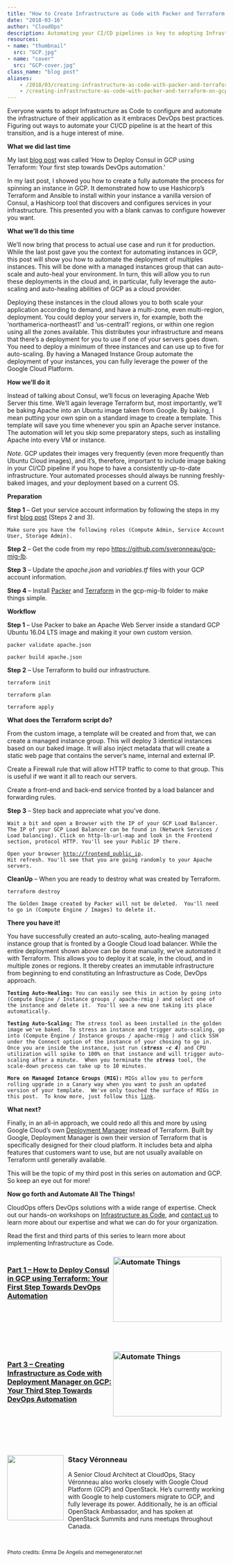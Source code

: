 ```yaml
---
title: "How to Create Infrastructure as Code with Packer and Terraform on GCP: Your second step towards DevOps automation"
date: "2018-03-16"
author: "CloudOps"
description: Automating your CI/CD pipelines is key to adopting Infrastructure as Code.
resources:
- name: "thumbnail"
  src: "GCP.jpg"
- name: "cover"
  src: "GCP-cover.jpg"
class_name: "blog post"
aliases:
    - /2018/03/creating-infrastructure-as-code-with-packer-and-terraform-on-gcp-your-second-step-towards-devops-automation/
    - /creating-infrastructure-as-code-with-packer-and-terraform-on-gcp-your-second-step-towards-devops-automation/
---
```


<p>Everyone wants to adopt Infrastructure as Code to configure and automate the infrastructure of their application as it embraces DevOps best practices. Figuring out ways to automate your CI/CD pipeline is at the heart of this transition, and is a huge interest of mine.</p>

<p><strong>What we did last time</strong></p>

<p>My last <a href="https://www.cloudops.com/2018/02/how-to-deploy-consul-in-gcp-using-terraform-your-first-step-towards-devops-automation/" target="_blank">blog post</a> was called ‘How to Deploy Consul in GCP using Terraform: Your first step towards DevOps automation.’</p>

<p>In my last post, I showed you how to create a fully automate the process for spinning an instance in GCP. It demonstrated how to use Hashicorp’s Terraform and Ansible to install within your instance a vanilla version of Consul, a Hashicorp tool that discovers and configures services in your infrastructure. This presented you with a blank canvas to configure however you want.</p>

<p><strong>What we’ll do this time</strong></p>

<p>We’ll now bring that process to actual use case and run it for production. While the last post gave you the context for automating instances in GCP, this post will show you how to automate the deployment of multiples instances. This will be done with a managed instances group that can auto-scale and auto-heal your environment. In turn, this will allow you to run these deployments in the cloud and, in particular, fully leverage the auto-scaling and auto-healing abilities of GCP as a cloud provider.</p>

<p>Deploying these instances in the cloud allows you to both scale your application according to demand, and have a multi-zone, even multi-region, deployment. You could deploy your servers in, for example, both the ‘northamerica-northeast1’ and ‘us-central1’ regions, or within one region using all the zones available. This distributes your infrastructure and means that there’s a deployment for you to use if one of your servers goes down. You need to deploy a minimum of three instances and can use up to five for auto-scaling. By having a Managed Instance Group automate the deployment of your instances, you can fully leverage the power of the Google Cloud Platform.</p>

<p><strong>How we’ll do it</strong></p>

<p>Instead of talking about Consul, we’ll focus on leveraging Apache Web Server this time. We’ll again leverage Terraform but, most importantly, we’ll be baking Apache into an Ubuntu image taken from Google. By baking, I mean putting your own spin on a standard image to create a template. This template will save you time whenever you spin an Apache server instance. The automation will let you skip some preparatory steps, such as installing Apache into every VM or instance.</p>

<p><i>Note.</i> GCP updates their images very frequently (even more frequently than Ubuntu Cloud images), and it’s, therefore, important to include image baking in your CI/CD pipeline if you hope to have a consistently up-to-date infrastructure. Your automated processes should always be running freshly-baked images, and your deployment based on a current OS.</p>

<p><strong>Preparation</strong></p>

<p><strong>Step 1</strong> – Get your service account information by following the steps in my first <a href="https://www.cloudops.com/2018/02/how-to-deploy-consul-in-gcp-using-terraform-your-first-step-towards-devops-automation/" target="_blank">blog post</a> (Steps 2 and 3).</p>

<pre><code>Make sure you have the following roles (Compute Admin, Service Account User, Storage Admin).</code></pre>

<p><strong>Step 2</strong> – Get the code from my repo <a href="https://github.com/sveronneau/gcp-mig-lb" target="_blank">https://github.com/sveronneau/gcp-mig-lb</a>.</p>

<p><strong>Step 3</strong> – Update the <i>apache.json</i> and <i>variables.tf</i> files with your GCP account information.</p>

<p><strong>Step 4</strong> – Install <a href="https://www.packer.io/" target="_blank">Packer</a> and <a href="https://www.terraform.io/" target="_blank">Terraform</a>&nbsp;in the gcp-mig-lb folder to make things simple.</p>

<p><strong>Workflow</strong></p>

<p><strong>Step 1</strong> – Use Packer to bake an Apache Web Server inside a standard GCP Ubuntu&nbsp;16.04 LTS image and making it your own custom version.</p>

<pre><code>packer validate apache.json</code></pre>
<pre><code>packer build apache.json</code></pre>

<p><strong>Step 2</strong> – Use Terraform to build our infrastructure.</p>

<pre><code>terraform init</code></pre>
<pre><code>terraform plan</code></pre>
<pre><code>terraform apply</code></pre>

<p><strong>What does the Terraform script do?</strong></p>

<div class="tabbed-text">
<p>From the custom image, a template will be created and from that, we can create a managed instance group. This will deploy 3 identical instances based on our baked image. It will also inject metadata that will create a static web page that contains the server’s name, internal and external IP.</p>
<p>Create a Firewall rule that will allow HTTP&nbsp;traffic to come to that group. This is useful if we want it all to reach our servers.</p>
<p>Create a front-end and back-end service fronted by a load balancer and forwarding rules.</p>
</div>

<p><strong>Step 3</strong>&nbsp;– Step back and appreciate what you’ve done.</p>

<pre><code>Wait a bit and open a Browser with the IP of your GCP Load Balancer. The IP of your GCP Load Balancer can be found in (Network Services / Load balancing). Click on http-lb-url-map and look in the Frontend section, protocol HTTP. You'll see your Public IP there.</code></pre>

<pre><code>Open your browser <a href="http://frontend_public_ip">http://frontend_public_ip</a>.
Hit refresh. You'll see that you are going randomly to your Apache servers.</code></pre>

<p><strong>CleanUp</strong>&nbsp;– When you are ready to destroy what was created by Terraform.</p>

<pre><code>terraform destroy</code></pre>

<pre><code>The Golden Image created by Packer will not be deleted.  You'll need to go in (Compute Engine / Images) to delete it.</code></pre>

<p><strong>There you have it!</strong></p>

<p>You have successfully created an auto-scaling, auto-healing managed instance group that is fronted by a Google Cloud load balancer. While the entire deployment shown above can be done manually, we’ve automated it with Terraform. This allows you to deploy it at scale, in the cloud, and in multiple zones or regions. It thereby creates an immutable infrastructure from beginning to end constituting an Infrastructure as Code, DevOps approach.</p>

<pre><code><strong>Testing Auto-Healing:</strong> You can easily see this in action by going into (Compute Engine / Instance groups / apache-rmig ) and select one of the instance and delete it.  You'll see a new one taking its place automatically.</code></pre>

<pre><code><strong>Testing Auto-Scaling:</strong> The <em>stress</em> tool as been installed in the golden image we've baked.  To stress an instance and trigger auto-scaling, go into (Compute Engine / Instance groups / apache-rmig ) and click SSH under the Connect option of the instance of your chosing to go in. Once you are inside the instance, just run (<em><strong>stress -c 4</strong>)</em> and CPU utilization will spike to 100% on that instance and will trigger auto-scaling after a minute.  When you terminate the <strong><em>stress</em></strong> tool, the scale-down process can take up to 10 minutes.</code></pre>

<pre><code><strong>More on Managed Intance Groups (MIG):</strong> MIGs allow you to perform rolling upgrade in a Canary way when you want to push an updated version of your template.  We've only touched the surface of MIGs in this post.  To know more, just follow this <a href="https://cloud.google.com/compute/docs/instance-groups/" target="_blank">link</a>.</code></code></pre>

<p><strong>What next?</strong></p>

<p>Finally, in an all-in approach, we could redo all this and more by using Google Cloud’s own <a href="https://cloud.google.com/deployment-manager/" target="_blank">Deployment Manager</a> instead of Terraform. Built by Google, Deployment Manager is own their version of Terraform that is specifically designed for their cloud platform. It includes beta and alpha features that customers want to use, but are not usually available on Terraform until generally available.</p>

<p>This will be the topic of my third post in this series on automation and GCP. So keep an eye out for more!</p>

<p><strong>Now go forth and Automate All The Things!</strong></p>

<p>CloudOps offers DevOps solutions with a wide range of expertise. Check out our hands-on workshops on <a href="https://www.cloudops.com/infrastructure-as-code/" target="_blank">Infrastructure as Code</a>, and <a href="https://www.cloudops.com/about-us/contact-us/" target="_blank">contact us</a> to learn more about our expertise and what we can do for your organization.</p>

<p>Read the first and third parts of this series to learn more about implementing Infrastructure as Code.</p>

<h3><a href="https://www.cloudops.com/2018/02/how-to-deploy-consul-in-gcp-using-terraform-your-first-step-towards-devops-automation/" target="_blank"><img style="width: 250px; float: right; padding: 0 10px 10px 0;"class="size-full wp-image-749 alignright" title="Part 1" src="/images/blog/post/Meme1final.png" alt="Automate Things" width="250" height="150"></a><br> <a href="https://www.cloudops.com/2018/02/how-to-deploy-consul-in-gcp-using-terraform-your-first-step-towards-devops-automation/" target="_blank">Part 1 – How to Deploy Consul in GCP using Terraform: Your First Step Towards DevOps Automation</a></h3><p>&nbsp;</p><p>&nbsp;</p><p>&nbsp;</p>

<h3><a href="https://www.cloudops.com/2018/07/creating-infrastructure-as-code-with-gcp-deployment-manager-your-third-step-towards-devops-automation/" target="_blank"><img style="width: 250px; float: right; padding: 0 10px 10px 0;" class="size-full wp-image-749 alignright" title="Part 3" src="/images/blog/post/memeFINAL.png" alt="Automate Things" width="250" height="150"></a><br> <a href="https://www.cloudops.com/2018/07/creating-infrastructure-as-code-with-gcp-deployment-manager-your-third-step-towards-devops-automation/" target="_blank">Part 3 – Creating Infrastructure as Code with Deployment Manager on GCP: Your Third Step Towards DevOps Automation</a></h3><p>&nbsp;</p><p>&nbsp;</p><p>&nbsp;</p>

<h3><img style="width: 130px; float: left; padding: 0 10px 10px 0;" class="size-full wp-image-749" title="Stacy Véronneau" src="/images/blog/post/unnamed.jpg" alt="" width="130" height="150">Stacy Véronneau</h3>
<p>A Senior Cloud Architect at CloudOps, Stacy Véronneau also works closely with Google Cloud Platform (GCP) and OpenStack. He’s currently working with Google to help customers migrate to GCP, and fully leverage its power. Additionally, he is an official OpenStack Ambassador, and has spoken at OpenStack Summits and runs meetups throughout Canada.</p><p>&nbsp;</p>

<p><small>Photo credits: Emma De Angelis and memegenerator.net</small></p>